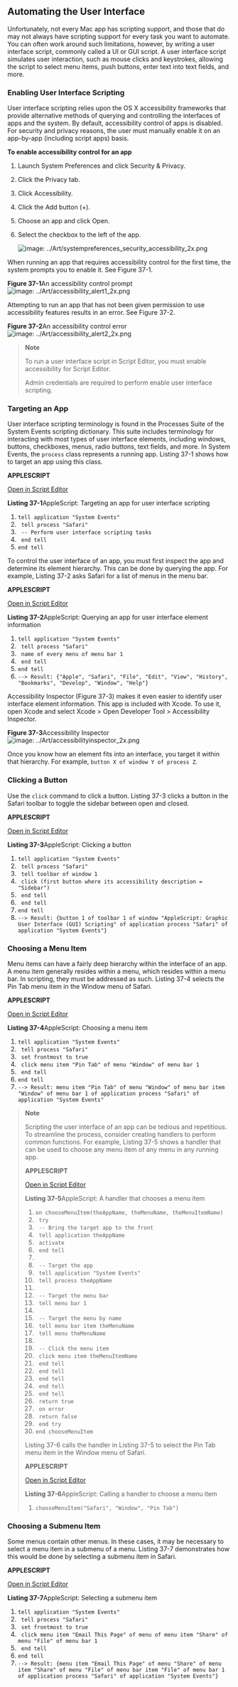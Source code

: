 <a id="//apple_ref/doc/uid/TP40016239-CH69"></a><a id="//apple_ref/doc/uid/TP40016239-CH69-SW1"></a>
<a id="//apple_ref/doc/uid/TP40016239-CH35"></a><a id="//apple_ref/doc/uid/TP40016239-CH35-SW1"></a>

## Automating the User Interface

Unfortunately, not every Mac app has scripting support, and those that do may not always have scripting support for every task you want to automate. You can often work around such limitations, however, by writing a user interface script, commonly called a UI or GUI script. A user interface script simulates user interaction, such as mouse clicks and keystrokes, allowing the script to select menu items, push buttons, enter text into text fields, and more.

<a id="//apple_ref/doc/uid/TP40016239-CH69-SW12"></a>

### Enabling User Interface Scripting

User interface scripting relies upon the OS X accessibility frameworks that provide alternative methods of querying and controlling the interfaces of apps and the system. By default, accessibility control of apps is disabled. For security and privacy reasons, the user must manually enable it on an app-by-app (including script apps) basis.

<a id="//apple_ref/doc/uid/TP40016239-CH69-SW13"></a>

**To enable accessibility control for an app**

1. Launch System Preferences and click Security & Privacy.
2. Click the Privacy tab.
3. Click Accessibility.
4. Click the Add button (+).
5. Choose an app and click Open.
6. Select the checkbox to the left of the app.

   ![image: ../Art/systempreferences_security_accessibility_2x.png](Art/systempreferences_security_accessibility_2x.png)

When running an app that requires accessibility control for the first time, the system prompts you to enable it. See Figure 37-1.

<a id="//apple_ref/doc/uid/TP40016239-CH69-SW2"></a>
**Figure 37-1**An accessibility control prompt
![image: ../Art/accessibility_alert1_2x.png](Art/accessibility_alert1_2x.png)

Attempting to run an app that has not been given permission to use accessibility features results in an error. See Figure 37-2.

<a id="//apple_ref/doc/uid/TP40016239-CH69-SW3"></a>
**Figure 37-2**An accessibility control error
![image: ../Art/accessibility_alert2_2x.png](Art/accessibility_alert2_2x.png)
> **Note**
>
>
> To run a user interface script in Script Editor, you must enable accessibility for Script Editor.
>
> Admin credentials are required to perform enable user interface scripting.

<a id="//apple_ref/doc/uid/TP40016239-CH69-SW15"></a>

### Targeting an App

User interface scripting terminology is found in the Processes Suite of the System Events scripting dictionary. This suite includes terminology for interacting with most types of user interface elements, including windows, buttons, checkboxes, menus, radio buttons, text fields, and more. In System Events, the `process` class represents a running app. Listing 37-1 shows how to target an app using this class.

**APPLESCRIPT**

[Open in Script Editor](applescript://com.apple.scripteditor?action=new&script=tell%20application%20%22System%20Events%22%0A%20%20%20%20tell%20process%20%22Safari%22%0A%20%20%20%20%20%20%20%20--%20Perform%20user%20interface%20scripting%20tasks%0A%20%20%20%20end%20tell%0Aend%20tell)

<a id="//apple_ref/doc/uid/TP40016239-CH69-SW4"></a>
**Listing 37-1**AppleScript: Targeting an app for user interface scripting

1. `tell application "System Events"`
2. ` tell process "Safari"`
3. ` -- Perform user interface scripting tasks`
4. ` end tell`
5. `end tell`

To control the user interface of an app, you must first inspect the app and determine its element hierarchy. This can be done by querying the app. For example, Listing 37-2 asks Safari for a list of menus in the menu bar.

**APPLESCRIPT**

[Open in Script Editor](applescript://com.apple.scripteditor?action=new&script=tell%20application%20%22System%20Events%22%0A%20%20%20%20tell%20process%20%22Safari%22%0A%20%20%20%20%20%20%20%20name%20of%20every%20menu%20of%20menu%20bar%201%0A%20%20%20%20end%20tell%0Aend%20tell%0A--%3E%20Result%3A%20%7B%22Apple%22%2C%20%22Safari%22%2C%20%22File%22%2C%20%22Edit%22%2C%20%22View%22%2C%20%22History%22%2C%20%22Bookmarks%22%2C%20%22Develop%22%2C%20%22Window%22%2C%20%22Help%22%7D)

<a id="//apple_ref/doc/uid/TP40016239-CH69-SW5"></a>
**Listing 37-2**AppleScript: Querying an app for user interface element information

1. `tell application "System Events"`
2. ` tell process "Safari"`
3. ` name of every menu of menu bar 1`
4. ` end tell`
5. `end tell`
6. `--> Result: {"Apple", "Safari", "File", "Edit", "View", "History", "Bookmarks", "Develop", "Window", "Help"}`

Accessibility Inspector (Figure 37-3) makes it even easier to identify user interface element information. This app is included with Xcode. To use it, open Xcode and select Xcode > Open Developer Tool > Accessibility Inspector.

<a id="//apple_ref/doc/uid/TP40016239-CH69-SW6"></a>
**Figure 37-3**Accessibility Inspector
![image: ../Art/accessibilityinspector_2x.png](Art/accessibilityinspector_2x.png)

Once you know how an element fits into an interface, you target it within that hierarchy. For example, `button X of window Y of process Z`.

<a id="//apple_ref/doc/uid/TP40016239-CH69-SW16"></a>

### Clicking a Button

Use the `click` command to click a button. Listing 37-3 clicks a button in the Safari toolbar to toggle the sidebar between open and closed.

**APPLESCRIPT**

[Open in Script Editor](applescript://com.apple.scripteditor?action=new&script=tell%20application%20%22System%20Events%22%0A%20%20%20%20tell%20process%20%22Safari%22%0A%20%20%20%20%20%20%20%20tell%20toolbar%20of%20window%201%0A%20%20%20%20%20%20%20%20%20%20%20%20click%20%28first%20button%20where%20its%20accessibility%20description%20%3D%20%22Sidebar%22%29%0A%20%20%20%20%20%20%20%20end%20tell%0A%20%20%20%20end%20tell%0Aend%20tell%0A--%3E%20Result%3A%20%7Bbutton%201%20of%20toolbar%201%20of%20window%20%22AppleScript%3A%20Graphic%20User%20Interface%20%28GUI%29%20Scripting%22%20of%20application%20process%20%22Safari%22%20of%20application%20%22System%20Events%22%7D)

<a id="//apple_ref/doc/uid/TP40016239-CH69-SW7"></a>
**Listing 37-3**AppleScript: Clicking a button

1. `tell application "System Events"`
2. ` tell process "Safari"`
3. ` tell toolbar of window 1`
4. ` click (first button where its accessibility description = "Sidebar")`
5. ` end tell`
6. ` end tell`
7. `end tell`
8. `--> Result: {button 1 of toolbar 1 of window "AppleScript: Graphic User Interface (GUI) Scripting" of application process "Safari" of application "System Events"}`

<a id="//apple_ref/doc/uid/TP40016239-CH69-SW17"></a>

### Choosing a Menu Item

Menu items can have a fairly deep hierarchy within the interface of an app. A menu item generally resides within a menu, which resides within a menu bar. In scripting, they must be addressed as such. Listing 37-4 selects the Pin Tab menu item in the Window menu of Safari.

**APPLESCRIPT**

[Open in Script Editor](applescript://com.apple.scripteditor?action=new&script=tell%20application%20%22System%20Events%22%0A%20%20%20%20tell%20process%20%22Safari%22%0A%20%20%20%20%20%20%20%20set%20frontmost%20to%20true%0A%20%20%20%20%20%20%20%20click%20menu%20item%20%22Pin%20Tab%22%20of%20menu%20%22Window%22%20of%20menu%20bar%201%0A%20%20%20%20end%20tell%0Aend%20tell%0A--%3E%20Result%3A%20menu%20item%20%22Pin%20Tab%22%20of%20menu%20%22Window%22%20of%20menu%20bar%20item%20%22Window%22%20of%20menu%20bar%201%20of%20application%20process%20%22Safari%22%20of%20application%20%22System%20Events%22)

<a id="//apple_ref/doc/uid/TP40016239-CH69-SW8"></a>
**Listing 37-4**AppleScript: Choosing a menu item

1. `tell application "System Events"`
2. ` tell process "Safari"`
3. ` set frontmost to true`
4. ` click menu item "Pin Tab" of menu "Window" of menu bar 1`
5. ` end tell`
6. `end tell`
7. `--> Result: menu item "Pin Tab" of menu "Window" of menu bar item "Window" of menu bar 1 of application process "Safari" of application "System Events"`

> **Note**
>
>
> Scripting the user interface of an app can be tedious and repetitious. To streamline the process, consider creating handlers to perform common functions. For example, Listing 37-5 shows a handler that can be used to choose any menu item of any menu in any running app.
>
> **APPLESCRIPT**
>
> [Open in Script Editor](applescript://com.apple.scripteditor?action=new&script=on%20chooseMenuItem%28theAppName%2C%20theMenuName%2C%20theMenuItemName%29%0A%20%20%20%20try%0A%20%20%20%20%20%20%20%20--%20Bring%20the%20target%20app%20to%20the%20front%0A%20%20%20%20%20%20%20%20tell%20application%20theAppName%0A%20%20%20%20%20%20%20%20%20%20%20%20activate%0A%20%20%20%20%20%20%20%20end%20tell%0A%0A%20%20%20%20%20%20%20%20--%20Target%20the%20app%0A%20%20%20%20%20%20%20%20tell%20application%20%22System%20Events%22%0A%20%20%20%20%20%20%20%20%20%20%20%20tell%20process%20theAppName%0A%0A%20%20%20%20%20%20%20%20%20%20%20%20%20%20%20%20--%20Target%20the%20menu%20bar%0A%20%20%20%20%20%20%20%20%20%20%20%20%20%20%20%20tell%20menu%20bar%201%0A%0A%20%20%20%20%20%20%20%20%20%20%20%20%20%20%20%20%20%20%20%20--%20Target%20the%20menu%20by%20name%0A%20%20%20%20%20%20%20%20%20%20%20%20%20%20%20%20%20%20%20%20tell%20menu%20bar%20item%20theMenuName%0A%20%20%20%20%20%20%20%20%20%20%20%20%20%20%20%20%20%20%20%20%20%20%20%20tell%20menu%20theMenuName%0A%0A%20%20%20%20%20%20%20%20%20%20%20%20%20%20%20%20%20%20%20%20%20%20%20%20%20%20%20%20--%20Click%20the%20menu%20item%0A%20%20%20%20%20%20%20%20%20%20%20%20%20%20%20%20%20%20%20%20%20%20%20%20%20%20%20%20click%20menu%20item%20theMenuItemName%0A%20%20%20%20%20%20%20%20%20%20%20%20%20%20%20%20%20%20%20%20%20%20%20%20end%20tell%0A%20%20%20%20%20%20%20%20%20%20%20%20%20%20%20%20%20%20%20%20end%20tell%0A%20%20%20%20%20%20%20%20%20%20%20%20%20%20%20%20end%20tell%0A%20%20%20%20%20%20%20%20%20%20%20%20end%20tell%0A%20%20%20%20%20%20%20%20end%20tell%0A%20%20%20%20%20%20%20%20return%20true%0A%20%20%20%20on%20error%0A%20%20%20%20%20%20%20%20return%20false%0A%20%20%20%20end%20try%0Aend%20chooseMenuItem)
>
> <a id="//apple_ref/doc/uid/TP40016239-CH69-SW9"></a>
> **Listing 37-5**AppleScript: A handler that chooses a menu item
>
> 1. `on chooseMenuItem(theAppName, theMenuName, theMenuItemName)`
> 2. ` try`
> 3. ` -- Bring the target app to the front`
> 4. ` tell application theAppName`
> 5. ` activate`
> 6. ` end tell`
> 7. ` `
> 8. ` -- Target the app`
> 9. ` tell application "System Events"`
> 10. ` tell process theAppName`
> 11. ` `
> 12. ` -- Target the menu bar`
> 13. ` tell menu bar 1`
> 14. ` `
> 15. ` -- Target the menu by name`
> 16. ` tell menu bar item theMenuName`
> 17. ` tell menu theMenuName`
> 18. ` `
> 19. ` -- Click the menu item`
> 20. ` click menu item theMenuItemName`
> 21. ` end tell`
> 22. ` end tell`
> 23. ` end tell`
> 24. ` end tell`
> 25. ` end tell`
> 26. ` return true`
> 27. ` on error`
> 28. ` return false`
> 29. ` end try`
> 30. `end chooseMenuItem`
>
> Listing 37-6 calls the handler in Listing 37-5 to select the Pin Tab menu item in the Window menu of Safari.
>
> **APPLESCRIPT**
>
> [Open in Script Editor](applescript://com.apple.scripteditor?action=new&script=chooseMenuItem%28%22Safari%22%2C%20%22Window%22%2C%20%22Pin%20Tab%22%29)
>
> <a id="//apple_ref/doc/uid/TP40016239-CH69-SW10"></a>
> **Listing 37-6**AppleScript: Calling a handler to choose a menu item
>
> 1. `chooseMenuItem("Safari", "Window", "Pin Tab")`

<a id="//apple_ref/doc/uid/TP40016239-CH69-SW19"></a>

### Choosing a Submenu Item

Some menus contain other menus. In these cases, it may be necessary to select a menu item in a submenu of a menu. Listing 37-7 demonstrates how this would be done by selecting a submenu item in Safari.

**APPLESCRIPT**

[Open in Script Editor](applescript://com.apple.scripteditor?action=new&script=tell%20application%20%22System%20Events%22%0A%20%20%20%20tell%20process%20%22Safari%22%0A%20%20%20%20%20%20%20%20set%20frontmost%20to%20true%0A%20%20%20%20%20%20%20%20click%20menu%20item%20%22Email%20This%20Page%22%20of%20menu%20of%20menu%20item%20%22Share%22%20of%20menu%20%22File%22%20of%20menu%20bar%201%0A%20%20%20%20end%20tell%0Aend%20tell%0A--%3E%20Result%3A%20%7Bmenu%20item%20%22Email%20This%20Page%22%20of%20menu%20%22Share%22%20of%20menu%20item%20%22Share%22%20of%20menu%20%22File%22%20of%20menu%20bar%20item%20%22File%22%20of%20menu%20bar%201%20of%20application%20process%20%22Safari%22%20of%20application%20%22System%20Events%22%7D)

<a id="//apple_ref/doc/uid/TP40016239-CH69-SW11"></a>
**Listing 37-7**AppleScript: Selecting a submenu item

1. `tell application "System Events"`
2. ` tell process "Safari"`
3. ` set frontmost to true`
4. ` click menu item "Email This Page" of menu of menu item "Share" of menu "File" of menu bar 1`
5. ` end tell`
6. `end tell`
7. `--> Result: {menu item "Email This Page" of menu "Share" of menu item "Share" of menu "File" of menu bar item "File" of menu bar 1 of application process "Safari" of application "System Events"}`

